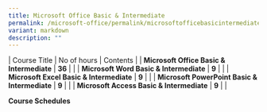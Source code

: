 ```yaml
---
title: Microsoft Office Basic & Intermediate
permalink: /microsoft-office/permalink/microsoftofficebasicintermediate/
variant: markdown
description: ""
---
```

| Course Title | No of hours | Contents |
| **Microsoft Office Basic & Intermediate**   | **36**  | [](/files/Microsoft%20Office/Microsoft_Office_Basic_and_Intermediate_Course_Outline.pdf)|
| **Microsoft Word Basic & Intermediate**   | **9**  | [](/files/Microsoft%20Office/Microsoft_Word_Basic_Course_Outline.pdf)|
| **Microsoft Excel Basic & Intermediate**   | **9**  | [](/files/Microsoft%20Office/Microsoft_Excel_Basic_Course_Outline.pdf)|
| **Microsoft PowerPoint Basic & Intermediate**   | **9**  | [](/files/Microsoft%20Office/Microsoft_PowerPoint_Basic_and_Intermediate_Course_Outline.pdf)|
| **Microsoft Access Basic & Intermediate**   | **9**  | [](/files/Microsoft%20Office/Microsoft_Access_Basic_and_Intermediate_Course_Outline.pdf)|

**Course Schedules
[](/files/Microsoft%20Office/Office_Basic_and_Intermediate_Schedules.pdf)**